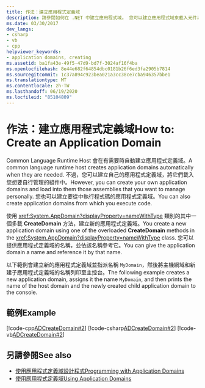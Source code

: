 ```yaml
---
title: 作法：建立應用程式定義域
description: 請參閱如何在 .NET 中建立應用程式域。 您可以建立應用程式域來載入元件以管理個人，或建立一個以執行程式碼。
ms.date: 03/30/2017
dev_langs:
- csharp
- vb
- cpp
helpviewer_keywords:
- application domains, creating
ms.assetid: ba1fa43e-49f5-47d9-bd7f-3024af16f4ba
ms.openlocfilehash: 8e44e682f64854dbc0181b26f6ed3fa2905b7814
ms.sourcegitcommit: 1c37a894c923bea021a3cc38ce7cba946357bbe1
ms.translationtype: MT
ms.contentlocale: zh-TW
ms.lasthandoff: 06/19/2020
ms.locfileid: "85104809"
---
```

# <a name="how-to-create-an-application-domain"></a><span data-ttu-id="469c6-104">作法：建立應用程式定義域</span><span class="sxs-lookup"><span data-stu-id="469c6-104">How to: Create an Application Domain</span></span>
<span data-ttu-id="469c6-105">Common Language Runtime Host 會在有需要時自動建立應用程式定義域。</span><span class="sxs-lookup"><span data-stu-id="469c6-105">A common language runtime host creates application domains automatically when they are needed.</span></span> <span data-ttu-id="469c6-106">不過，您可以建立自己的應用程式定義域，將它們載入您想要自行管理的組件中。</span><span class="sxs-lookup"><span data-stu-id="469c6-106">However, you can create your own application domains and load into them those assemblies that you want to manage personally.</span></span> <span data-ttu-id="469c6-107">您也可以建立要從中執行程式碼的應用程式定義域。</span><span class="sxs-lookup"><span data-stu-id="469c6-107">You can also create application domains from which you execute code.</span></span>  
  
 <span data-ttu-id="469c6-108">使用 <xref:System.AppDomain?displayProperty=nameWithType> 類別的其中一個多載 **CreateDomain** 方法，建立新的應用程式定義域。</span><span class="sxs-lookup"><span data-stu-id="469c6-108">You create a new application domain using one of the overloaded **CreateDomain** methods in the <xref:System.AppDomain?displayProperty=nameWithType> class.</span></span> <span data-ttu-id="469c6-109">您可以提供應用程式定義域的名稱，並依該名稱參考它。</span><span class="sxs-lookup"><span data-stu-id="469c6-109">You can give the application domain a name and reference it by that name.</span></span>  
  
 <span data-ttu-id="469c6-110">以下範例會建立新的應用程式定義域並指派名稱 `MyDomain`，然後將主機網域和新建子應用程式定義域的名稱列印至主控台。</span><span class="sxs-lookup"><span data-stu-id="469c6-110">The following example creates a new application domain, assigns it the name `MyDomain`, and then prints the name of the host domain and the newly created child application domain to the console.</span></span>  
  
## <a name="example"></a><span data-ttu-id="469c6-111">範例</span><span class="sxs-lookup"><span data-stu-id="469c6-111">Example</span></span>  
 [!code-cpp[ADCreateDomain#2](../../../samples/snippets/cpp/VS_Snippets_CLR/ADCreateDomain/CPP/source2.cpp#2)]
 [!code-csharp[ADCreateDomain#2](../../../samples/snippets/csharp/VS_Snippets_CLR/ADCreateDomain/CS/source2.cs#2)]
 [!code-vb[ADCreateDomain#2](../../../samples/snippets/visualbasic/VS_Snippets_CLR/ADCreateDomain/VB/source2.vb#2)]  
  
## <a name="see-also"></a><span data-ttu-id="469c6-112">另請參閱</span><span class="sxs-lookup"><span data-stu-id="469c6-112">See also</span></span>

- [<span data-ttu-id="469c6-113">使用應用程式定義域設計程式</span><span class="sxs-lookup"><span data-stu-id="469c6-113">Programming with Application Domains</span></span>](application-domains.md#programming-with-application-domains)
- [<span data-ttu-id="469c6-114">使用應用程式定義域</span><span class="sxs-lookup"><span data-stu-id="469c6-114">Using Application Domains</span></span>](use.md)
